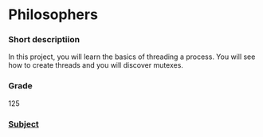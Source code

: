 # Philosophers

### Short descriptiion
In this project, you will learn the basics of threading a process. You will see how to create threads and you will discover mutexes.

### Grade
125

### [Subject](en.subject.pdf)
